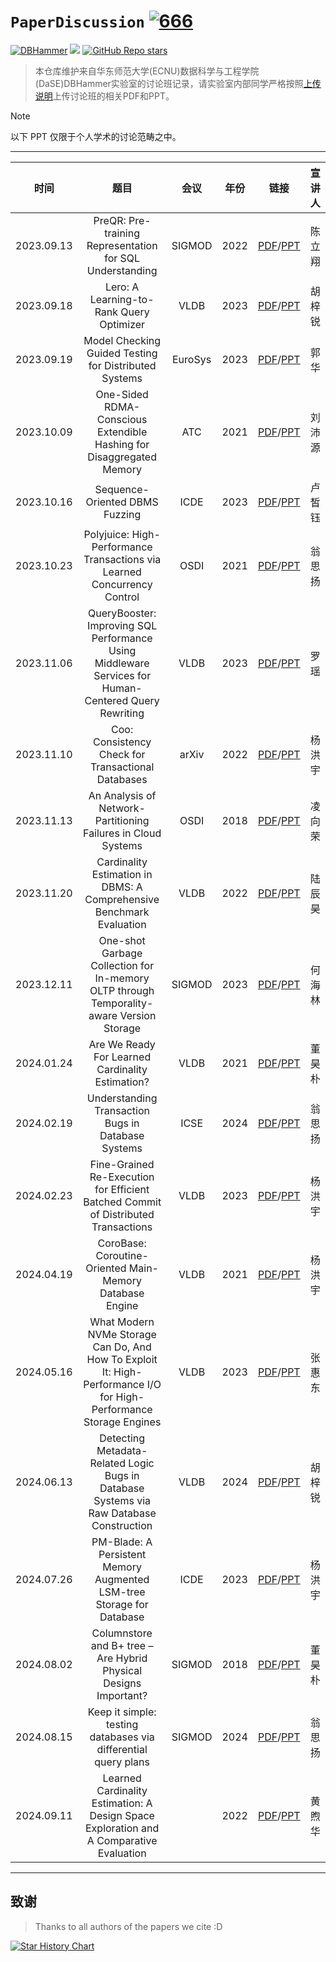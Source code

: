 # `PaperDiscussion` [![666](https://awesome.re/badge.svg)](https://awesome.re)

[![DBHammer](https://img.shields.io/static/v1?label=&message=DBHammer+Paper+Discussion&color=black&logo=awesomelists)](https://github.com/DBHammer/PaperDiscussion)
![](https://img.shields.io/github/last-commit/DBHammer/PaperDiscussion?color=green)
[![GitHub Repo stars](https://img.shields.io/github/stars/DBHammer/PaperDiscussion)](https://github.com/DBHammer/PaperDiscussion)

> 本仓库维护来自华东师范大学(ECNU)数据科学与工程学院(DaSE)DBHammer实验室的讨论班记录，请实验室内部同学严格按照[上传说明](upload.md)上传讨论班的相关PDF和PPT。

> [!NOTE]
>
> 以下 PPT 仅限于个人学术的讨论范畴之中。

------




|    时间    |                             题目                             |         会议         | 年份 |                           链接                           | 宣讲人 |
| :--------: | :----------------------------------------------------------: | :------------------: | :--: | :------------------------------------------------------: | ------ |
| 2023.09.13 | PreQR: Pre-training Representation for SQL Understanding | SIGMOD | 2022 | [PDF](./PDF/2023.09.13.pdf)/[PPT](./PPT/2023.09.13.pptx)  | 陈立翔 |
| 2023.09.18 | Lero: A Learning-to-Rank Query Optimizer | VLDB | 2023 | [PDF](./PDF/2023.09.18_1.pdf)/[PPT](./PPT/2023.09.18_1.pptx) | 胡梓锐 |
| 2023.09.19 | Model Checking Guided Testing for Distributed Systems | EuroSys | 2023 | [PDF](./PDF/2023.09.18_2.pdf)/[PPT](./PPT/2023.09.18_2.pptx) | 郭华 |
| 2023.10.09 | One-Sided RDMA-Conscious Extendible Hashing for Disaggregated Memory | ATC | 2021 | [PDF](./PDF/2023.10.09.pdf)/[PPT](./PPT/2023.10.09.pptx) | 刘沛源 |
| 2023.10.16 | Sequence-Oriented DBMS Fuzzing | ICDE | 2023 | [PDF](./PDF/2023.10.16.pdf)/[PPT](./PPT/2023.10.16.pptx) | 卢皙钰 |
| 2023.10.23 | Polyjuice: High-Performance Transactions via Learned Concurrency Control | OSDI | 2021 | [PDF](./PDF/2023.10.23.pdf)/[PPT](./PPT/2023.10.23.pptx) | 翁思扬 |
| 2023.11.06 | QueryBooster: Improving SQL Performance Using Middleware Services for Human-Centered Query Rewriting | VLDB | 2023 | [PDF](./PDF/2023.11.06.pdf)/[PPT](./PPT/2023.11.06.pptx) | 罗瑶 |
| 2023.11.10 | Coo: Consistency Check for Transactional Databases | arXiv | 2022 | [PDF](./PDF/2023.11.10.pdf)/[PPT](./PPT/2023.11.10.pptx) | 杨洪宇 |
| 2023.11.13 | An Analysis of Network-Partitioning Failures in Cloud Systems | OSDI | 2018 | [PDF](./PDF/2023.11.13.pdf)/[PPT](./PPT/2023.11.13.pptx) | 凌向荣 |
| 2023.11.20 | Cardinality Estimation in DBMS: A Comprehensive Benchmark Evaluation | VLDB | 2022 | [PDF](./PDF/2023.11.20.pdf)/[PPT](./PPT/2023.11.20.pptx) | 陆辰昊 |
| 2023.12.11 | One-shot Garbage Collection for In-memory OLTP through Temporality-aware Version Storage | SIGMOD | 2023 | [PDF](./PDF/2023.12.11.pdf)/[PPT](./PPT/2023.12.11.pptx) | 何海林 |
| 2024.01.24 | Are We Ready For Learned Cardinality Estimation? | VLDB | 2021 | [PDF](./PDF/2024.01.24.pdf)/[PPT](./PPT/2024.01.24.pptx) | 董昊朴 |
| 2024.02.19 | Understanding Transaction Bugs in Database Systems | ICSE | 2024 | [PDF](./PDF/2024.02.19.pdf)/[PPT](./PPT/2024.02.19.pptx) | 翁思扬 |
| 2024.02.23 | Fine-Grained Re-Execution for Efficient Batched Commit of Distributed Transactions | VLDB | 2023 | [PDF](./PDF/2024.02.23.pdf)/[PPT](./PPT/2024.02.23.pptx) | 杨洪宇 |
| 2024.04.19 | CoroBase: Coroutine-Oriented Main-Memory Database Engine | VLDB | 2021 | [PDF](./PDF/2024.04.19.pdf)/[PPT](./PPT/2024.04.19.pptx) | 杨洪宇 |
| 2024.05.16 | What Modern NVMe Storage Can Do, And How To Exploit It: High-Performance I/O for High-Performance Storage Engines | VLDB | 2023 | [PDF](./PDF/2024.05.16.pdf)/[PPT](./PPT/2024.05.16.pptx) | 张惠东 |
| 2024.06.13 | Detecting Metadata-Related Logic Bugs in Database Systems via Raw Database Construction | VLDB | 2024 | [PDF](./PDF/2024.06.13.pdf)/[PPT](./PPT/2024.06.13.pptx) | 胡梓锐 |
| 2024.07.26 | PM-Blade: A Persistent Memory Augmented LSM-tree Storage for Database | ICDE | 2023 | [PDF](./PDF/2024.07.26.pdf)/[PPT](./PPT/2024.07.26.pptx) | 杨洪宇 |
| 2024.08.02 | Columnstore and B+ tree – Are Hybrid Physical Designs Important? | SIGMOD | 2018 | [PDF](./PDF/2024.08.02.pdf)/[PPT](./PPT/2024.08.02.pptx) | 董昊朴 |
| 2024.08.15 | Keep it simple: testing databases via differential query plans | SIGMOD | 2024 | [PDF](./PDF/2024.08.15.pdf)/[PPT](./PPT/2024.08.15.pptx) | 翁思扬 |
| 2024.09.11 | Learned Cardinality Estimation: A Design Space Exploration and A Comparative Evaluation |  | 2022 | [PDF](./PDF/2024.09.11.pdf)/[PPT](./PPT/2024.09.11.pdf) | 黄煦华 |

------

## 致谢

> Thanks to all authors of the papers we cite :D


<a href="https://star-history.com/#DBHammer/PaperDiscussion&Date">
  <picture>
    <source media="(prefers-color-scheme: dark)" srcset="https://api.star-history.com/svg?repos=DBHammer/PaperDiscussion&type=Date&theme=dark" />
    <source media="(prefers-color-scheme: light)" srcset="https://api.star-history.com/svg?repos=DBHammer/PaperDiscussion&type=Date" />
    <img alt="Star History Chart" src="https://api.star-history.com/svg?repos=DBHammer/PaperDiscussion&type=Date" />
  </picture>
</a>